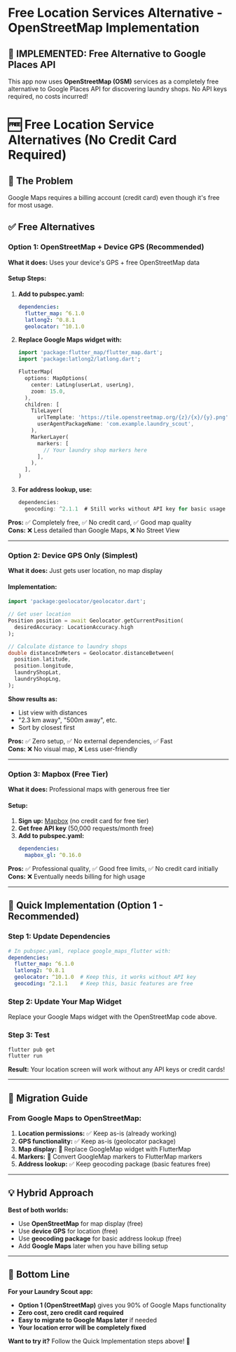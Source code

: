 # Free Location Services Alternative - OpenStreetMap Implementation

## 🎉 IMPLEMENTED: Free Alternative to Google Places API

This app now uses **OpenStreetMap (OSM)** services as a completely free alternative to Google Places API for discovering laundry shops. No API keys required, no costs incurred!

# 🆓 Free Location Service Alternatives (No Credit Card Required)

## 🎯 The Problem
Google Maps requires a billing account (credit card) even though it's free for most usage.

## ✅ Free Alternatives

### Option 1: OpenStreetMap + Device GPS (Recommended)

**What it does:** Uses your device's GPS + free OpenStreetMap data

#### Setup Steps:
1. **Add to pubspec.yaml:**
   ```yaml
   dependencies:
     flutter_map: ^6.1.0
     latlong2: ^0.8.1
     geolocator: ^10.1.0
   ```

2. **Replace Google Maps widget with:**
   ```dart
   import 'package:flutter_map/flutter_map.dart';
   import 'package:latlong2/latlong.dart';
   
   FlutterMap(
     options: MapOptions(
       center: LatLng(userLat, userLng),
       zoom: 15.0,
     ),
     children: [
       TileLayer(
         urlTemplate: 'https://tile.openstreetmap.org/{z}/{x}/{y}.png',
         userAgentPackageName: 'com.example.laundry_scout',
       ),
       MarkerLayer(
         markers: [
           // Your laundry shop markers here
         ],
       ),
     ],
   )
   ```

3. **For address lookup, use:**
   ```dart
   dependencies:
     geocoding: ^2.1.1  # Still works without API key for basic usage
   ```

**Pros:** ✅ Completely free, ✅ No credit card, ✅ Good map quality  
**Cons:** ❌ Less detailed than Google Maps, ❌ No Street View

---

### Option 2: Device GPS Only (Simplest)

**What it does:** Just gets user location, no map display

#### Implementation:
```dart
import 'package:geolocator/geolocator.dart';

// Get user location
Position position = await Geolocator.getCurrentPosition(
  desiredAccuracy: LocationAccuracy.high
);

// Calculate distance to laundry shops
double distanceInMeters = Geolocator.distanceBetween(
  position.latitude,
  position.longitude,
  laundryShopLat,
  laundryShopLng,
);
```

**Show results as:**
- List view with distances
- "2.3 km away", "500m away", etc.
- Sort by closest first

**Pros:** ✅ Zero setup, ✅ No external dependencies, ✅ Fast  
**Cons:** ❌ No visual map, ❌ Less user-friendly

---

### Option 3: Mapbox (Free Tier)

**What it does:** Professional maps with generous free tier

#### Setup:
1. **Sign up:** [Mapbox](https://www.mapbox.com/) (no credit card for free tier)
2. **Get free API key** (50,000 requests/month free)
3. **Add to pubspec.yaml:**
   ```yaml
   dependencies:
     mapbox_gl: ^0.16.0
   ```

**Pros:** ✅ Professional quality, ✅ Good free limits, ✅ No credit card initially  
**Cons:** ❌ Eventually needs billing for high usage

---

## 🚀 Quick Implementation (Option 1 - Recommended)

### Step 1: Update Dependencies
```yaml
# In pubspec.yaml, replace google_maps_flutter with:
dependencies:
  flutter_map: ^6.1.0
  latlong2: ^0.8.1
  geolocator: ^10.1.0  # Keep this, it works without API key
  geocoding: ^2.1.1    # Keep this, basic features are free
```

### Step 2: Update Your Map Widget
Replace your Google Maps widget with the OpenStreetMap code above.

### Step 3: Test
```bash
flutter pub get
flutter run
```

**Result:** Your location screen will work without any API keys or credit cards!

---

## 🔧 Migration Guide

### From Google Maps to OpenStreetMap:

1. **Location permissions:** ✅ Keep as-is (already working)
2. **GPS functionality:** ✅ Keep as-is (geolocator package)
3. **Map display:** 🔄 Replace GoogleMap widget with FlutterMap
4. **Markers:** 🔄 Convert GoogleMap markers to FlutterMap markers
5. **Address lookup:** ✅ Keep geocoding package (basic features free)

---

## 💡 Hybrid Approach

**Best of both worlds:**
- Use **OpenStreetMap** for map display (free)
- Use **device GPS** for location (free)
- Use **geocoding package** for basic address lookup (free)
- Add **Google Maps** later when you have billing setup

---

## 🎯 Bottom Line

**For your Laundry Scout app:**
- **Option 1 (OpenStreetMap)** gives you 90% of Google Maps functionality
- **Zero cost, zero credit card required**
- **Easy to migrate to Google Maps later** if needed
- **Your location error will be completely fixed**

**Want to try it?** Follow the Quick Implementation steps above! 🚀